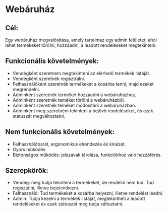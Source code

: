 # Webáruház

## Cél:
Egy webáruház megvalósítása, amely tartalmaz egy admin felületet, ahol lehet termékeket törölni, hozzáadni, a leadott rendeléseket megtekinteni.

## Funkcionális követelmények:
* Vendégként szeretném megtekinteni az elérhető termékek listáját.
* Vendégként szeretnék regisztrálni.
* Felhasználóként szeretnék termékeket a kosárba tenni, majd ezeket megrendelni.
* Adminként szeretnék terméket hozzáadni a webáruházhoz.
* Adminként szeretnék teméket törölni a webáruházból.
* Adminként szeretnék teméket módosítani a webáruházban.
* Adminként meg szeretném tekinteni a bejövő rendeléseket, és ezek státuszát megváltoztatni.

## Nem funkcionális követelmények:
* Felhasználóbarát, ergonomikus elrendezés és kinézet.
* Gyors működés.
* Biztonságos működés: jelszavak tárolása, funkciókhoz való hozzáférés.

## Szerepkörök:
* Vendég: meg tudja tekinteni a termékeket, de rendelni nem tud. Tud regisztálni, illetve bejelentkezni.
* Felhasználó: Tud termékeket a kosárba helyezni, illetve rendelést leadni.
* Admin: Tudja kezelni a termékek listáját, megtekintheti a leadott rendeléseket és ezek státuszát meg tudja változtatni.

